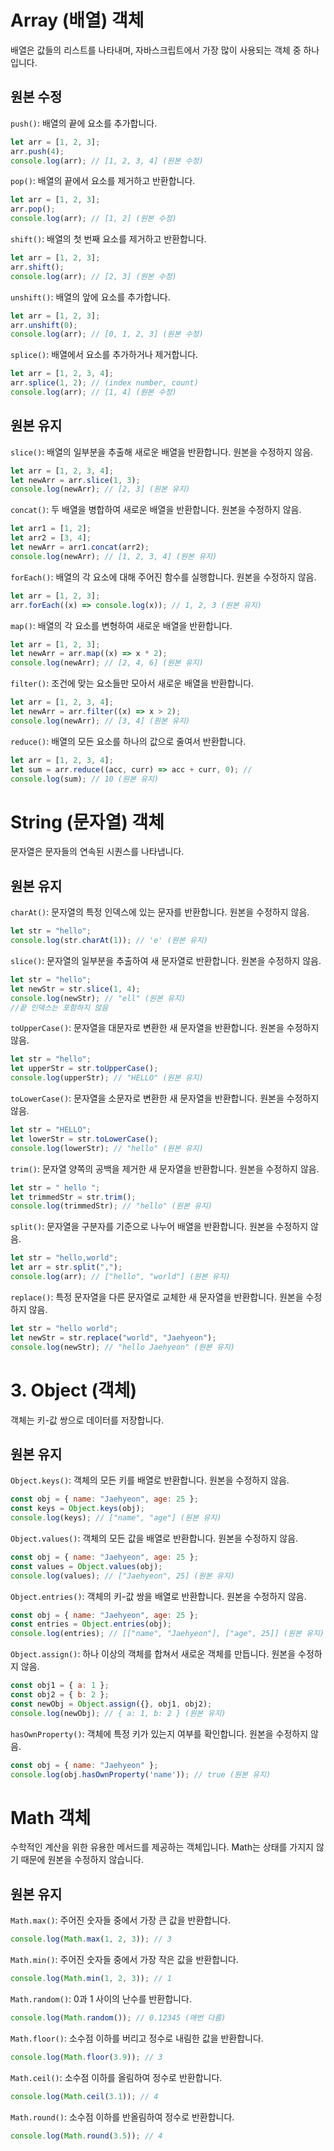 # Array (배열) 객체
배열은 값들의 리스트를 나타내며, 자바스크립트에서 가장 많이 사용되는 객체 중 하나입니다.

## 원본 수정
`push()`: 배열의 끝에 요소를 추가합니다.
```javascript
let arr = [1, 2, 3];
arr.push(4);
console.log(arr); // [1, 2, 3, 4] (원본 수정)
```

`pop()`: 배열의 끝에서 요소를 제거하고 반환합니다.
```javascript
let arr = [1, 2, 3];
arr.pop();
console.log(arr); // [1, 2] (원본 수정)
```

`shift()`: 배열의 첫 번째 요소를 제거하고 반환합니다.
```javascript
let arr = [1, 2, 3];
arr.shift();
console.log(arr); // [2, 3] (원본 수정)
```

`unshift()`: 배열의 앞에 요소를 추가합니다.
```javascript
let arr = [1, 2, 3];
arr.unshift(0);
console.log(arr); // [0, 1, 2, 3] (원본 수정)
```

`splice()`: 배열에서 요소를 추가하거나 제거합니다.
```javascript
let arr = [1, 2, 3, 4];
arr.splice(1, 2); // (index number, count)
console.log(arr); // [1, 4] (원본 수정)
```

## 원본 유지
`slice()`: 배열의 일부분을 추출해 새로운 배열을 반환합니다. 원본을 수정하지 않음.
```javascript
let arr = [1, 2, 3, 4];
let newArr = arr.slice(1, 3);
console.log(newArr); // [2, 3] (원본 유지)
```

`concat()`: 두 배열을 병합하여 새로운 배열을 반환합니다. 원본을 수정하지 않음.
```javascript
let arr1 = [1, 2];
let arr2 = [3, 4];
let newArr = arr1.concat(arr2);
console.log(newArr); // [1, 2, 3, 4] (원본 유지)
```

`forEach()`: 배열의 각 요소에 대해 주어진 함수를 실행합니다. 원본을 수정하지 않음.
```javascript
let arr = [1, 2, 3];
arr.forEach((x) => console.log(x)); // 1, 2, 3 (원본 유지)
```

`map()`: 배열의 각 요소를 변형하여 새로운 배열을 반환합니다.
```javascript
let arr = [1, 2, 3];
let newArr = arr.map((x) => x * 2);
console.log(newArr); // [2, 4, 6] (원본 유지)
```

`filter()`: 조건에 맞는 요소들만 모아서 새로운 배열을 반환합니다.
```javascript
let arr = [1, 2, 3, 4];
let newArr = arr.filter((x) => x > 2);
console.log(newArr); // [3, 4] (원본 유지)
```

`reduce()`: 배열의 모든 요소를 하나의 값으로 줄여서 반환합니다.
```javascript
let arr = [1, 2, 3, 4];
let sum = arr.reduce((acc, curr) => acc + curr, 0); //
console.log(sum); // 10 (원본 유지)
```

# String (문자열) 객체
문자열은 문자들의 연속된 시퀀스를 나타냅니다.

## 원본 유지
`charAt()`: 문자열의 특정 인덱스에 있는 문자를 반환합니다. 원본을 수정하지 않음.
```javascript
let str = "hello";
console.log(str.charAt(1)); // 'e' (원본 유지)
```

`slice()`: 문자열의 일부분을 추출하여 새 문자열로 반환합니다. 원본을 수정하지 않음.
```javascript
let str = "hello";
let newStr = str.slice(1, 4);
console.log(newStr); // "ell" (원본 유지)
//끝 인덱스는 포함하지 않음
```

`toUpperCase()`: 문자열을 대문자로 변환한 새 문자열을 반환합니다. 원본을 수정하지 않음.
```javascript
let str = "hello";
let upperStr = str.toUpperCase();
console.log(upperStr); // "HELLO" (원본 유지)
```

`toLowerCase()`: 문자열을 소문자로 변환한 새 문자열을 반환합니다. 원본을 수정하지 않음.
```javascript
let str = "HELLO";
let lowerStr = str.toLowerCase();
console.log(lowerStr); // "hello" (원본 유지)
```

`trim()`: 문자열 양쪽의 공백을 제거한 새 문자열을 반환합니다. 원본을 수정하지 않음.
```javascript
let str = " hello ";
let trimmedStr = str.trim();
console.log(trimmedStr); // "hello" (원본 유지)
```

`split()`: 문자열을 구분자를 기준으로 나누어 배열을 반환합니다. 원본을 수정하지 않음.
```javascript
let str = "hello,world";
let arr = str.split(",");
console.log(arr); // ["hello", "world"] (원본 유지)
```

`replace()`: 특정 문자열을 다른 문자열로 교체한 새 문자열을 반환합니다. 원본을 수정하지 않음.
```javascript
let str = "hello world";
let newStr = str.replace("world", "Jaehyeon");
console.log(newStr); // "hello Jaehyeon" (원본 유지) 
```
# 3. Object (객체)
객체는 키-값 쌍으로 데이터를 저장합니다.

## 원본 유지
`Object.keys()`: 객체의 모든 키를 배열로 반환합니다. 원본을 수정하지 않음.
```javascript
const obj = { name: "Jaehyeon", age: 25 };
const keys = Object.keys(obj);
console.log(keys); // ["name", "age"] (원본 유지)
```

`Object.values()`: 객체의 모든 값을 배열로 반환합니다. 원본을 수정하지 않음.
```javascript
const obj = { name: "Jaehyeon", age: 25 };
const values = Object.values(obj);
console.log(values); // ["Jaehyeon", 25] (원본 유지)
```

`Object.entries()`: 객체의 키-값 쌍을 배열로 반환합니다. 원본을 수정하지 않음.
```javascript
const obj = { name: "Jaehyeon", age: 25 };
const entries = Object.entries(obj);
console.log(entries); // [["name", "Jaehyeon"], ["age", 25]] (원본 유지)
```

`Object.assign()`: 하나 이상의 객체를 합쳐서 새로운 객체를 만듭니다. 원본을 수정하지 않음.
```javascript
const obj1 = { a: 1 };
const obj2 = { b: 2 };
const newObj = Object.assign({}, obj1, obj2);
console.log(newObj); // { a: 1, b: 2 } (원본 유지)
```

`hasOwnProperty()`: 객체에 특정 키가 있는지 여부를 확인합니다. 원본을 수정하지 않음.
```javascript
const obj = { name: "Jaehyeon" };
console.log(obj.hasOwnProperty('name')); // true (원본 유지) 
```

# Math 객체
수학적인 계산을 위한 유용한 메서드를 제공하는 객체입니다. Math는 상태를 가지지 않기 때문에 원본을 수정하지 않습니다.

## 원본 유지
`Math.max()`: 주어진 숫자들 중에서 가장 큰 값을 반환합니다.
```javascript
console.log(Math.max(1, 2, 3)); // 3
```

`Math.min()`: 주어진 숫자들 중에서 가장 작은 값을 반환합니다.
```javascript
console.log(Math.min(1, 2, 3)); // 1
```

`Math.random()`: 0과 1 사이의 난수를 반환합니다.
```javascript
console.log(Math.random()); // 0.12345 (매번 다름)
```

`Math.floor()`: 소수점 이하를 버리고 정수로 내림한 값을 반환합니다.
```javascript
console.log(Math.floor(3.9)); // 3
```

`Math.ceil()`: 소수점 이하를 올림하여 정수로 반환합니다.
```javascript
console.log(Math.ceil(3.1)); // 4
```

`Math.round()`: 소수점 이하를 반올림하여 정수로 반환합니다.
```javascript
console.log(Math.round(3.5)); // 4
```